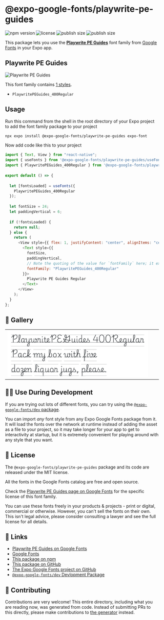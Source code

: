 # @expo-google-fonts/playwrite-pe-guides

![npm version](https://flat.badgen.net/npm/v/@expo-google-fonts/playwrite-pe-guides)
![license](https://flat.badgen.net/github/license/expo/google-fonts)
![publish size](https://flat.badgen.net/packagephobia/install/@expo-google-fonts/playwrite-pe-guides)
![publish size](https://flat.badgen.net/packagephobia/publish/@expo-google-fonts/playwrite-pe-guides)

This package lets you use the [**Playwrite PE Guides**](https://fonts.google.com/specimen/Playwrite+PE+Guides) font family from [Google Fonts](https://fonts.google.com/) in your Expo app.

## Playwrite PE Guides

![Playwrite PE Guides](./font-family.png)

This font family contains [1 styles](#-gallery).

- `PlaywritePEGuides_400Regular`

## Usage

Run this command from the shell in the root directory of your Expo project to add the font family package to your project

```sh
npx expo install @expo-google-fonts/playwrite-pe-guides expo-font
```

Now add code like this to your project

```js
import { Text, View } from "react-native";
import { useFonts } from '@expo-google-fonts/playwrite-pe-guides/useFonts';
import { PlaywritePEGuides_400Regular } from '@expo-google-fonts/playwrite-pe-guides/400Regular';

export default () => {

  let [fontsLoaded] = useFonts({
    PlaywritePEGuides_400Regular
  });

  let fontSize = 24;
  let paddingVertical = 6;

  if (!fontsLoaded) {
    return null;
  } else {
    return (
      <View style={{ flex: 1, justifyContent: "center", alignItems: "center" }}>
        <Text style={{
          fontSize,
          paddingVertical,
          // Note the quoting of the value for `fontFamily` here; it expects a string!
          fontFamily: "PlaywritePEGuides_400Regular"
        }}>
          Playwrite PE Guides Regular
        </Text>
      </View>
    );
  }
};
```

## 🔡 Gallery


||||
|-|-|-|
|![PlaywritePEGuides_400Regular](./400Regular/PlaywritePEGuides_400Regular.ttf.png)||||


## 👩‍💻 Use During Development

If you are trying out lots of different fonts, you can try using the [`@expo-google-fonts/dev` package](https://github.com/expo/google-fonts/tree/master/font-packages/dev#readme).

You can import _any_ font style from any Expo Google Fonts package from it. It will load the fonts over the network at runtime instead of adding the asset as a file to your project, so it may take longer for your app to get to interactivity at startup, but it is extremely convenient for playing around with any style that you want.


## 📖 License

The `@expo-google-fonts/playwrite-pe-guides` package and its code are released under the MIT license.

All the fonts in the Google Fonts catalog are free and open source.

Check the [Playwrite PE Guides page on Google Fonts](https://fonts.google.com/specimen/Playwrite+PE+Guides) for the specific license of this font family.

You can use these fonts freely in your products & projects - print or digital, commercial or otherwise. However, you can't sell the fonts on their own. This isn't legal advice, please consider consulting a lawyer and see the full license for all details.

## 🔗 Links

- [Playwrite PE Guides on Google Fonts](https://fonts.google.com/specimen/Playwrite+PE+Guides)
- [Google Fonts](https://fonts.google.com/)
- [This package on npm](https://www.npmjs.com/package/@expo-google-fonts/playwrite-pe-guides)
- [This package on GitHub](https://github.com/expo/google-fonts/tree/master/font-packages/playwrite-pe-guides)
- [The Expo Google Fonts project on GitHub](https://github.com/expo/google-fonts)
- [`@expo-google-fonts/dev` Devlopment Package](https://github.com/expo/google-fonts/tree/master/font-packages/dev)

## 🤝 Contributing

Contributions are very welcome! This entire directory, including what you are reading now, was generated from code. Instead of submitting PRs to this directly, please make contributions to [the generator](https://github.com/expo/google-fonts/tree/master/packages/generator) instead.
